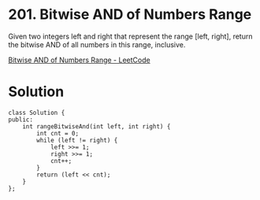 # 201. Bitwise AND of Numbers Range

Given two integers left and right that represent the range [left, right], return the bitwise AND of all numbers in this range, inclusive.

[Bitwise AND of Numbers Range - LeetCode](https://leetcode.com/problems/bitwise-and-of-numbers-range/description/)

# Solution

```
class Solution {
public:
    int rangeBitwiseAnd(int left, int right) {
        int cnt = 0;
        while (left != right) {
            left >>= 1;
            right >>= 1;
            cnt++;
        }
        return (left << cnt);
    }
};

```